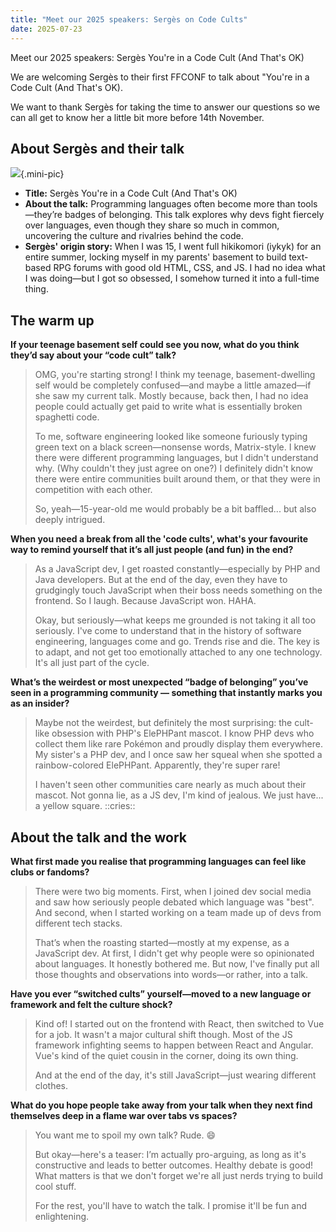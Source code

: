```yaml
---
title: "Meet our 2025 speakers: Sergès on Code Cults"
date: 2025-07-23
---
```


Meet our 2025 speakers: Sergès You're in a Code Cult (And That's OK)

We are welcoming Sergès to their first FFCONF to talk about "You're in a Code Cult (And That's OK).

We want to thank Sergès for taking the time to answer our questions so we can all get to know her a little bit more before 14th November.

## About Sergès and their talk

![](/images/articles/meet-speakers/2025-serges.jpg){.mini-pic}

- **Title:** Sergès You're in a Code Cult (And That's OK)
- **About the talk:** Programming languages often become more than tools—they’re badges of belonging. This talk explores why devs fight fiercely over languages, even though they share so much in common, uncovering the culture and rivalries behind the code.
- **Sergès' origin story:** When I was 15, I went full hikikomori (iykyk) for an entire summer, locking myself in my parents' basement to build text-based RPG forums with good old HTML, CSS, and JS. I had no idea what I was doing—but I got so obsessed, I somehow turned it into a full-time thing.

## The warm up

**If your teenage basement self could see you now, what do you think they’d say about your “code cult” talk?**

>OMG, you're starting strong! I think my teenage, basement-dwelling self would be completely confused—and maybe a little amazed—if she saw my current talk. Mostly because, back then, I had no idea people could actually get paid to write what is essentially broken spaghetti code.
>
>To me, software engineering looked like someone furiously typing green text on a black screen—nonsense words, Matrix-style. I knew there were different programming languages, but I didn't understand why. (Why couldn't they just agree on one?) I definitely didn't know there were entire communities built around them, or that they were in competition with each other.
>
>So, yeah—15-year-old me would probably be a bit baffled... but also deeply intrigued.

**When you need a break from all the 'code cults', what's your favourite way to remind yourself that it’s all just people (and fun) in the end?**

>As a JavaScript dev, I get roasted constantly—especially by PHP and Java developers. But at the end of the day, even they have to grudgingly touch JavaScript when their boss needs something on the frontend. So I laugh. Because JavaScript won. HAHA.
>
>Okay, but seriously—what keeps me grounded is not taking it all too seriously. I've come to understand that in the history of software engineering, languages come and go. Trends rise and die. The key is to adapt, and not get too emotionally attached to any one technology. It's all just part of the cycle.

**What’s the weirdest or most unexpected “badge of belonging” you’ve seen in a programming community — something that instantly marks you as an insider?**

>Maybe not the weirdest, but definitely the most surprising: the cult-like obsession with PHP's ElePHPant mascot. I know PHP devs who collect them like rare Pokémon and proudly display them everywhere. My sister's a PHP dev, and I once saw her squeal when she spotted a rainbow-colored ElePHPant. Apparently, they're super rare!
>
>I haven't seen other communities care nearly as much about their mascot. Not gonna lie, as a JS dev, I'm kind of jealous. We just have... a yellow square. ::cries::

## About the talk and the work

**What first made you realise that programming languages can feel like clubs or fandoms?**

>There were two big moments. First, when I joined dev social media and saw how seriously people debated which language was "best". And second, when I started working on a team made up of devs from different tech stacks.
>
>That’s when the roasting started—mostly at my expense, as a JavaScript dev. At first, I didn't get why people were so opinionated about languages. It honestly bothered me. But now, I've finally put all those thoughts and observations into words—or rather, into a talk.

**Have you ever “switched cults” yourself—moved to a new language or framework and felt the culture shock?**

>Kind of! I started out on the frontend with React, then switched to Vue for a job. It wasn't a major cultural shift though. Most of the JS framework infighting seems to happen between React and Angular. Vue's kind of the quiet cousin in the corner, doing its own thing.
>
>And at the end of the day, it's still JavaScript—just wearing different clothes.

**What do you hope people take away from your talk when they next find themselves deep in a flame war over tabs vs spaces?**

>You want me to spoil my own talk? Rude. 😄
>
>But okay—here's a teaser: I’m actually pro-arguing, as long as it's constructive and leads to better outcomes. Healthy debate is good! What matters is that we don't forget we're all just nerds trying to build cool stuff.
>
>For the rest, you'll have to watch the talk. I promise it'll be fun and enlightening.